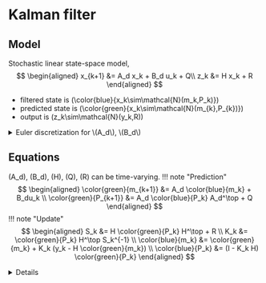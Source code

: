 # Kalman filter

## Model
Stochastic linear state-space model,
$$
\begin{aligned}
x_{k+1} &= A_d x_k + B_d u_k + Q\\
z_k &= H x_k + R
\end{aligned}
$$

- filtered state is \(\color{blue}{x_k\sim\mathcal{N}(m_k,P_k)}\)
- predicted state is \(\color{green}{x_k\sim\mathcal{N}(m_{k},P_{k})}\)
- output is \(z_k\sim\mathcal{N}(y_k,R)\)

<details>
<summary>Euler discretization for \(A_d\), \(B_d\)</summary>
Using Euler approximation,
$$
\begin{aligned}
\frac{\Delta x(t)}{\Delta t} &\approx Ax(t) + Bu(t) \\
\frac{x_{k+1}-x_k}{\Delta t} &= Ax_k + Bu_k\\
x_{k+1} &= \underbrace{x_k + \Delta t A x_k}_{A_d=(I+\Delta t A)} + \underbrace{\Delta t B}_{B_d} u_k
\end{aligned}
$$
</details>

## Equations
\(A_d\), \(B_d\), \(H\), \(Q\), \(R\) can be time-varying.
!!! note "Prediction"
     $$
     \begin{aligned}
     \color{green}{m_{k+1}} &= A_d \color{blue}{m_k} + B_du_k \\
     \color{green}{P_{k+1}} &= A_d \color{blue}{P_k} A_d^\top + Q
     \end{aligned}
     $$
!!! note "Update"
     $$
     \begin{aligned}
     S_k &= H \color{green}{P_k} H^\top + R \\
     K_k &= \color{green}{P_k} H^\top S_k^{-1} \\
     \color{blue}{m_k} &= \color{green}{m_k} + K_k (y_k - H \color{green}{m_k}) \\
     \color{blue}{P_k} &= (I - K_k H) \color{green}{P_k} 
     \end{aligned}
     $$

<details>
$$
\begin{aligned}
&\color{blue}{p(x|y)} = \frac{p(y|x)\color{green}{p(x)}}{p(y)} \\
&\propto \exp\left(-\frac{1}{2}(y-Hx)^\top R^{-1}(y-Hx)\right) \exp\left(-\frac{1}{2}(x-\color{green}{m})^\top \color{green}{P}^{-1}(x-\color{green}{m})\right) \\
&= \exp\left(-\frac{1}{2}\left( y^\top R^{-1}y-2x^\top H^\top R^{-1}y + x^\top H^\top R^{-1}Hx + x^\top \color{green}{P}^{-1}x-2x^\top \color{green}{P}^{-1}\color{green}{m} + \color{green}{m}^\top \color{green}{P}^{-1}\color{green}{m} \right)\right) \\
&= \exp\left(-\frac{1}{2}\left( x^\top(\underbrace{\color{green}{P}^{-1} + H^\top R^{-1}H}_{\color{blue}{P}^{-1}})x - 2x^\top (\underbrace{\color{green}{P}^{-1}\color{green}{m}+H^\top R^{-1}y}_{\color{blue}{P}^{-1}\color{blue}{m}}) + \ldots \right)\right)
\end{aligned}
$$
hence
$$
\begin{aligned}
\color{blue}{P} &= (\color{green}{P}^{-1}+H^\top R^{-1}H)^{-1} \\
&= P-\underbrace{\color{green}{P}H^\top (\underbrace{H\color{green}{P}H^\top+R}_{S})^{-1}}_{K = \color{green}{P}H^\top S^{-1}}H\color{green}{P}
\end{aligned}
$$
where the second line is obtained from the Woodbury identity, and
$$
\begin{aligned}
\color{blue}{m} &= \color{blue}{P} (\color{green}{P}^{-1}\color{green}{m} + H^\top R^{-1}y) \\
&= \left(\color{green}{P}-\color{green}{P}H^\top (H\color{green}{P}H^\top+R)^{-1}H\color{green}{P}\right) \left(\color{green}{P}^{-1}\color{green}{m} + H^\top R^{-1}y\right) \\
&= \left(\color{green}{P}-KH\color{green}{P}\right) \left(\color{green}{P}^{-1}\color{green}{m} + H^\top R^{-1}y\right) \\
&= \color{green}{m}
\end{aligned}
$$
</details>